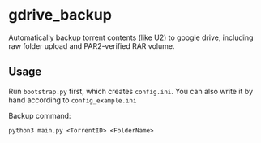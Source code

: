 # gdrive_backup
Automatically backup torrent contents (like U2) to google drive, including raw folder upload and PAR2-verified RAR volume.

## Usage
Run `bootstrap.py` first, which creates `config.ini`. You can also write it by hand according to `config_example.ini`

Backup command:
```
python3 main.py <TorrentID> <FolderName>
```

